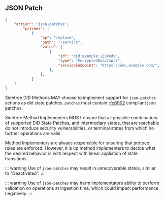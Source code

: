 ## JSON Patch

```json
{
    "action": "json-patches",
        "patches": [
            {
                "op": "replace",
                "path": "/service",
                "value": [
                    {
                        "id": "did:example:123#edv",
                        "type": "EncryptedDataVault",
                        "serviceEndpoint": "https://edv.example.com/",
                    },
                ],
            }
    ]
}
```

Sidetree DID Methods MAY choose to implement support for `json-patches` actions as did state patches. `patches` must contain [rfc6902](https://tools.ietf.org/html/rfc6902) compliant json patches.

Sidetree Method Implementers MUST ensure that all possible combinations of supported DID State Patches, and intermediary states, that are reachable do not introduce security vulnerabilities, or terminal states from which no further operations are valid.

Method Implementers are always responsible for ensuring that protocol rules are enforced. However, it is up method implementers to decide what the desired behavior is with respect with linear appliation of state transitions.

::: warning
Use of `json-patches` may result in unrecoverable states, similar to "Deactivated".
:::

::: warning
Use of `json-patches` may harm implementators ability to perform validation on operations at ingestion time, which could impact performance negatively.
:::
